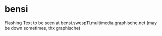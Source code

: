 bensi
=====

Flashing Text
to be seen at
bensi.swesp11.multimedia.graphische.net
(may be down sometimes, thx graphische)

